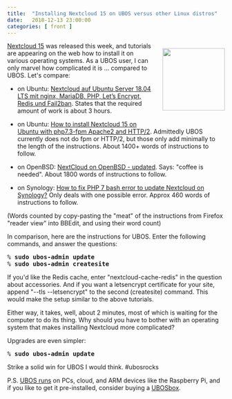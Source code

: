 ```yaml
---
title:  "Installing Nextcloud 15 on UBOS versus other Linux distros"
date:   2018-12-13 23:00:00
categories: [ front ]
---
```


<div style="float: right; margin: 0 0 10px 20px">
 <p>
  <img src="/images/nextcloud-144x144.png" width="144" height="144">
 </p>
</div>

<a href="https://nextcloud.com/blog/nextcloud-15-goes-social-enforces-2fa-and-gives-you-a-new-generation-real-time-document-editing/">Nextcloud 15</a>
was released this week, and tutorials are appearing on the web how to install it on
various operating systems. As a UBOS user, I can only marvel how complicated it is ...
compared to UBOS. Let's compare:

* on Ubuntu: <a href="https://decatec.de/home-server/nextcloud-auf-ubuntu-server-18-04-lts-mit-nginx-mariadb-php-lets-encrypt-redis-und-fail2ban/">Nextcloud
  auf Ubuntu Server 18.04 LTS mit nginx, MariaDB, PHP, Let’s Encrypt, Redis und Fail2ban</a>.
  States that the required amount of work is about 3 hours.

* on Ubuntu: <a href="https://markus-blog.de/index.php/2018/12/12/how-to-install-nextcloud-15-on-ubuntu-with-php7-3-fpm-apache2-and-http-2/">How
  to install Nextcloud 15 on Ubuntu with php7.3-fpm Apache2 and HTTP/2</a>. Admittedly UBOS
  currently does not do fpm or HTTP/2, but those only add minimally to the length of
  the instructions. About 1400+ words of instructions to follow.

* on OpenBSD: <a href="https://h3artbl33d.nl/blog/nextcloud-on-openbsd-updated">NextCloud on OpenBSD - updated</a>.
  Says: "coffee is needed". About 1800 words of instructions to follow.

* on Synology: <a href="https://hackabee.fr/2018/12/12/how-to-solve-php-7-bash-error-to-update-nextcloud-on-synology/">How
  to fix PHP 7 bash error to update Nextcloud on Synology?</a> Only deals with one possible
  error. Approx 460 words of instructions to follow.

(Words counted by copy-pasting the "meat" of the instructions from Firefox "reader view" into
BBEdit, and using their word count)

In comparison, here are the instructions for UBOS. Enter the following commands, and answer the questions:

<pre>
% <b>sudo ubos-admin update</b>
% <b>sudo ubos-admin createsite</b>
</pre>

If you'd like the Redis cache, enter "nextcloud-cache-redis" in the question about accessories.
And if you want a letsencrypt certificate for your site, append "--tls --letsencrypt" to the
second (createsite) command. This would make the setup similar to the above tutorials.

Either way, it takes, well, about 2 minutes, most of which is waiting for the computer to do its thing.
Why should you have to bother with an operating system that makes installing Nextcloud more complicated?

Upgrades are even simpler:

<pre>
% <b>sudo ubos-admin update</b>
</pre>

Strike a solid win for UBOS I would think. #ubosrocks

P.S. <a href="/quickstart/">UBOS runs</a> on PCs, cloud, and ARM devices like the Raspberry Pi,
and if you like to get it pre-installed, consider buying a
<a href="https://indiecomputing.com/products/">UBOSbox</a>.
